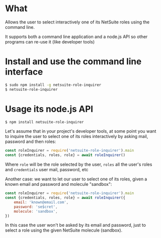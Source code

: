 # What

Allows the user to select interactively one of its NetSuite roles using the command line. 

It supports both a command line application and a node.js API so other programs can re-use it (like developer tools)

# Install and use the command line interface

```sh
$ sudo npm install -g netsuite-role-inquirer
$ netsuite-role-inquirer
```

# Usage its node.js API

```sh
$ npm install netsuite-role-inquirer
```

Let's assume that in your project's developer tools, at some point you want to inquire the user to select one of its roles interactively by asking mail, password and then roles:

```javascript
const roleInquirer = require('netsuite-role-inquirer').main
const {credentials, roles, role} = await roleInquirer()
```

Where `role` will be the role selected by the user, `roles` all the user's roles and `credentials` user mail, password, etc

Another case: we want to let our user to select one of its roles, given a known email and password and molecule "sandbox": 

```javascript
const roleInquirer = require('netsuite-role-inquirer').main
const {credentials, roles, role} = await roleInquirer({
    email: 'known@email.com', 
    password: 'se$cret', 
    molecule: 'sandbox',
})
```

In this case the user won't be asked by its email and password, just to select a role using the given NetSuite molecule (sandbox).